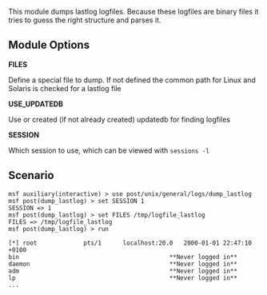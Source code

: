 This module dumps lastlog logfiles. Because these logfiles are binary files it tries to guess the right structure and parses it.

## Module Options

**FILES**

Define a special file to dump. If not defined the common path for Linux and Solaris is checked for a lastlog file

**USE_UPDATEDB**

Use or created (if not already created) updatedb for finding logfiles

**SESSION**

Which session to use, which can be viewed with `sessions -l`


## Scenario
```
msf auxiliary(interactive) > use post/unix/general/logs/dump_lastlog
msf post(dump_lastlog) > set SESSION 1
SESSION => 1
msf post(dump_lastlog) > set FILES /tmp/logfile_lastlog
FILES => /tmp/logfile_lastlog
msf post(dump_lastlog) > run

[*] root             pts/1      localhost:20.0   2000-01-01 22:47:10 +0100
bin                                          **Never logged in**
daemon                                       **Never logged in**
adm                                          **Never logged in**
lp                                           **Never logged in**
...

```
